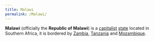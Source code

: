 ```yaml
---
title: Malawi
permalink: /Malawi/
---
```


**Malawi** (officially the **Republic of Malawi**) is a
[capitalist](Capitalism.md "wikilink") [state](List_of_States.md "wikilink")
located in Southern Africa, it is bordered by
[Zambia](Zambia.md "wikilink"), [Tanzania](Tanzania.md "wikilink") and
[Mozambique](Mozambique.md "wikilink").